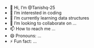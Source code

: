 - 👋 Hi, I’m @Tanishq-25
- 👀 I’m interested in coding
- 🌱 I’m currently learning data structures
- 💞️ I’m looking to collaborate on ...
- 📫 How to reach me ...
- 😄 Pronouns: ...
- ⚡ Fun fact: ...

<!---
Tanishq-25/Tanishq-25 is a ✨ special ✨ repository because its `README.md` (this file) appears on your GitHub profile.
You can click the Preview link to take a look at your changes.
--->
